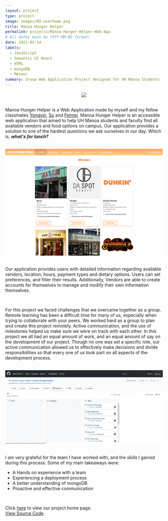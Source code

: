 ```yaml
---
layout: project
type: project
image: images/M2-userhome.png
title: Manoa Hunger Helper  
permalink: projects/Manoa-Hunger-Helper-Web-App
# All dates must be YYYY-MM-DD format!
date: 2021-05-14
labels:
  - JavaScript
  - Semantic UI React
  - HTML
  - mongoDB
  - Meteor 
summary: Group Web Application Project designed for UH Manoa Students 
---
```

<div align="center">
<img align="center" src="../images/M2-userhome.png" style="width:700px;">
</div>

<br>

Manoa Hunger Helper is a Web Application made by myself and my fellow classmates [Yongxin](https://yongxinyang.github.io/), [Su](https://sulao1999.github.io/) and [Feimei](https://feimeichen.github.io/). Manoa Hunger Helper is an accessible web application that aimed to help UH Manoa students and faculty find all available vendors and food options on campus. Our application provides a solution to one of the hardest questions we ask ourselves in our day. Which is, ***what's for lunch?***

<br> 

<div align="center">
<img src="../images/allvendors-page.png">
</div>

<br>

Our application provides users with detailed information regarding available vendors, location, hours, payment types and dietary options. Users can set preferences, and filter their results. Additionally, Vendors are able to create accounts for themselves to manage and modify their own information themselves. 

<br>

For this project we faced challenges that we overcame together as a group. Remote learning has been a difficult time for many of us, especially when trying to collaborate with your peers. We worked hard as a group to plan and create this project remotely. Active communication, and the use of milestones helped us make sure we were on track with each other. In this project we all had an equal amount of work, and an equal amount of say on the development of our project. Though no one was set a specific role, our active communication allowed us to effectively make decisions and divide responsibilities so that every one of us took part on all aspects of the development process. 

<br> 

<div align="center">
<img src="../images/milestone-page.jpeg">
</div>

<br> 

I am very grateful for the team I have worked with, and the skills I gained during this process. Some of my  main takeaways were: 
* A Hands on experience with a team
* Experiencing a deployment process
* A better understanding of mongoDB
* Proactive and effective communication



<br>

Click [here](https://manoa-hunger-helper.github.io/) to view our project home page. 
<br>
[View Source Code](https://github.com/manoa-hunger-helper/manoa-hunger-helper)


<br>

<br>
